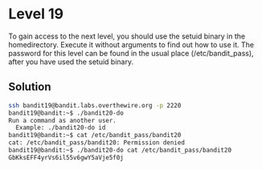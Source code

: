 # Level 19

To gain access to the next level, you should use the setuid binary in the homedirectory. Execute it without arguments to find out how to use it. The password for this level can be found in the usual place (/etc/bandit_pass), after you have used the setuid binary.

## Solution

```bash
ssh bandit19@bandit.labs.overthewire.org -p 2220
bandit19@bandit:~$ ./bandit20-do
Run a command as another user.
  Example: ./bandit20-do id
bandit19@bandit:~$ cat /etc/bandit_pass/bandit20
cat: /etc/bandit_pass/bandit20: Permission denied
bandit19@bandit:~$ ./bandit20-do cat /etc/bandit_pass/bandit20
GbKksEFF4yrVs6il55v6gwY5aVje5f0j

```
